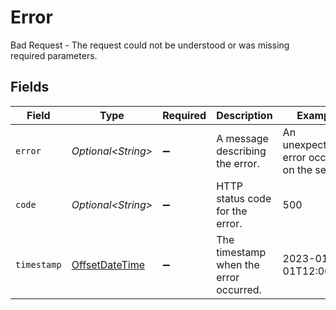 # Error

Bad Request - The request could not be understood or was missing required parameters.


## Fields

| Field                                                                                     | Type                                                                                      | Required                                                                                  | Description                                                                               | Example                                                                                   |
| ----------------------------------------------------------------------------------------- | ----------------------------------------------------------------------------------------- | ----------------------------------------------------------------------------------------- | ----------------------------------------------------------------------------------------- | ----------------------------------------------------------------------------------------- |
| `error`                                                                                   | *Optional\<String>*                                                                       | :heavy_minus_sign:                                                                        | A message describing the error.                                                           | An unexpected error occurred on the server.                                               |
| `code`                                                                                    | *Optional\<String>*                                                                       | :heavy_minus_sign:                                                                        | HTTP status code for the error.                                                           | 500                                                                                       |
| `timestamp`                                                                               | [OffsetDateTime](https://docs.oracle.com/javase/8/docs/api/java/time/OffsetDateTime.html) | :heavy_minus_sign:                                                                        | The timestamp when the error occurred.                                                    | 2023-01-01T12:00:00Z                                                                      |